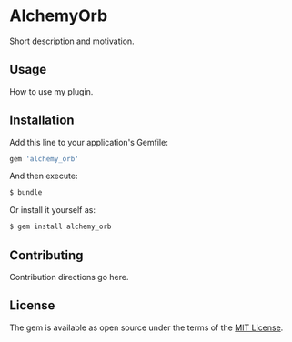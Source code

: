 # AlchemyOrb
Short description and motivation.

## Usage
How to use my plugin.

## Installation
Add this line to your application's Gemfile:

```ruby
gem 'alchemy_orb'
```

And then execute:
```bash
$ bundle
```

Or install it yourself as:
```bash
$ gem install alchemy_orb
```

## Contributing
Contribution directions go here.

## License
The gem is available as open source under the terms of the [MIT License](https://opensource.org/licenses/MIT).
